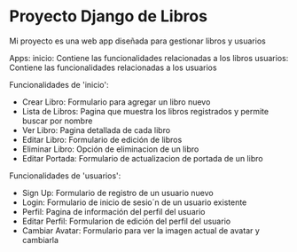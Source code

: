 # Proyecto Django de Libros

Mi proyecto es una web app diseñada para gestionar libros y usuarios

Apps:
inicio: Contiene las funcionalidades relacionadas a los libros
usuarios: Contiene las funcionalidades relacionadas a los usuarios

Funcionalidades de 'inicio':
- Crear Libro: Formulario para agregar un libro nuevo
- Lista de Libros: Pagina que muestra los libros registrados y permite buscar por nombre
- Ver Libro: Pagina detallada de cada libro
- Editar Libro: Formulario de edición de libros
- Eliminar Libro: Opción de eliminacion de un libro
- Editar Portada: Formulario de actualizacion de portada de un libro

Funcionalidades de 'usuarios':
- Sign Up: Formulario de registro de un usuario nuevo
- Login: Formulario de inicio de sesio´n de un usuario existente
- Perfil: Pagina de información del perfil del usuario
- Editar Perfil: Formularion de edición del perfil del usuario
- Cambiar Avatar: Formulario para ver la imagen actual de avatar y cambiarla